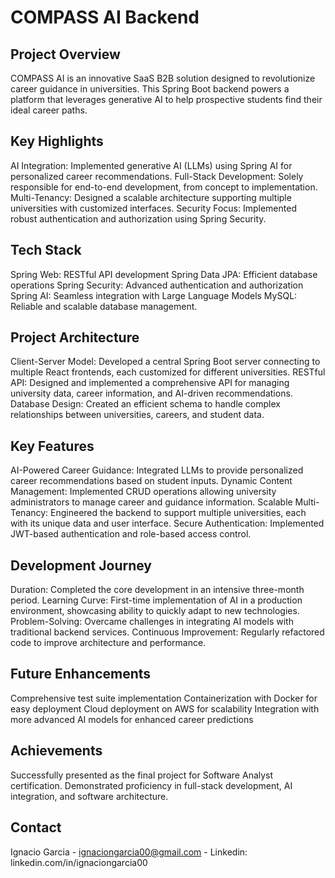 # COMPASS AI Backend ### 

## Project Overview
COMPASS AI is an innovative SaaS B2B solution designed to revolutionize career guidance in universities. This Spring Boot backend powers a platform that leverages generative AI to help prospective students find their ideal career paths.

## Key Highlights

AI Integration: Implemented generative AI (LLMs) using Spring AI for personalized career recommendations.
Full-Stack Development: Solely responsible for end-to-end development, from concept to implementation.
Multi-Tenancy: Designed a scalable architecture supporting multiple universities with customized interfaces.
Security Focus: Implemented robust authentication and authorization using Spring Security.

## Tech Stack

Spring Web: RESTful API development
Spring Data JPA: Efficient database operations
Spring Security: Advanced authentication and authorization
Spring AI: Seamless integration with Large Language Models
MySQL: Reliable and scalable database management.

## Project Architecture

Client-Server Model: Developed a central Spring Boot server connecting to multiple React frontends, each customized for different universities.
RESTful API: Designed and implemented a comprehensive API for managing university data, career information, and AI-driven recommendations.
Database Design: Created an efficient schema to handle complex relationships between universities, careers, and student data.

## Key Features

AI-Powered Career Guidance: Integrated LLMs to provide personalized career recommendations based on student inputs.
Dynamic Content Management: Implemented CRUD operations allowing university administrators to manage career and guidance information.
Scalable Multi-Tenancy: Engineered the backend to support multiple universities, each with its unique data and user interface.
Secure Authentication: Implemented JWT-based authentication and role-based access control.

## Development Journey

Duration: Completed the core development in an intensive three-month period.
Learning Curve: First-time implementation of AI in a production environment, showcasing ability to quickly adapt to new technologies.
Problem-Solving: Overcame challenges in integrating AI models with traditional backend services.
Continuous Improvement: Regularly refactored code to improve architecture and performance.

## Future Enhancements

Comprehensive test suite implementation
Containerization with Docker for easy deployment
Cloud deployment on AWS for scalability
Integration with more advanced AI models for enhanced career predictions

## Achievements

Successfully presented as the final project for Software Analyst certification.
Demonstrated proficiency in full-stack development, AI integration, and software architecture.

## Contact

Ignacio Garcia - ignaciongarcia00@gmail.com - Linkedin: linkedin.com/in/ignaciongarcia00 

